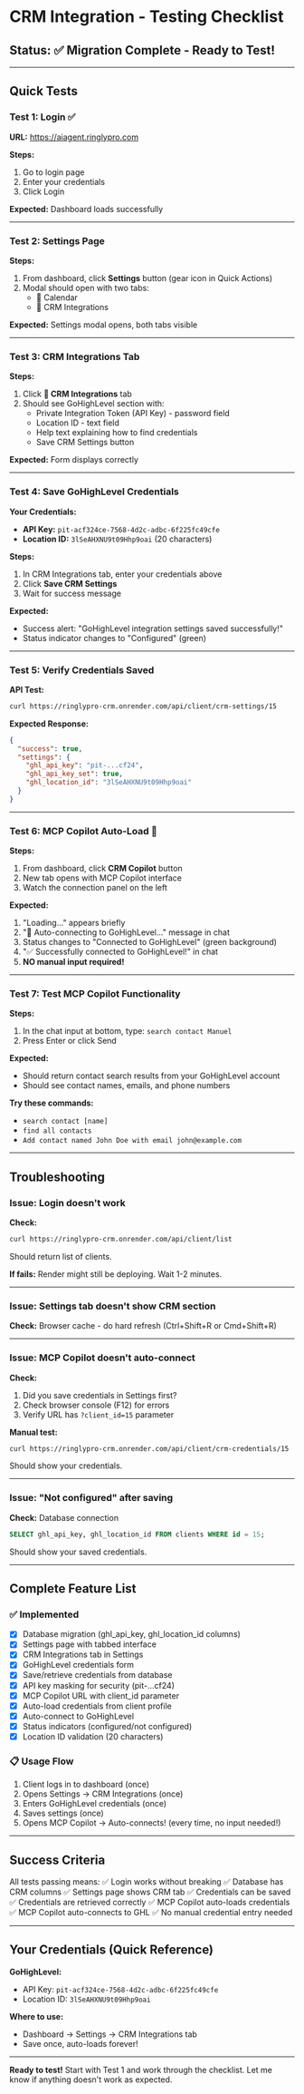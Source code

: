 # CRM Integration - Testing Checklist

## Status: ✅ Migration Complete - Ready to Test!

---

## Quick Tests

### Test 1: Login ✅
**URL:** https://aiagent.ringlypro.com

**Steps:**
1. Go to login page
2. Enter your credentials
3. Click Login

**Expected:** Dashboard loads successfully

---

### Test 2: Settings Page
**Steps:**
1. From dashboard, click **Settings** button (gear icon in Quick Actions)
2. Modal should open with two tabs:
   - 📅 Calendar
   - 🔗 CRM Integrations

**Expected:** Settings modal opens, both tabs visible

---

### Test 3: CRM Integrations Tab
**Steps:**
1. Click **🔗 CRM Integrations** tab
2. Should see GoHighLevel section with:
   - Private Integration Token (API Key) - password field
   - Location ID - text field
   - Help text explaining how to find credentials
   - Save CRM Settings button

**Expected:** Form displays correctly

---

### Test 4: Save GoHighLevel Credentials
**Your Credentials:**
- **API Key:** `pit-acf324ce-7568-4d2c-adbc-6f225fc49cfe`
- **Location ID:** `3lSeAHXNU9t09Hhp9oai` (20 characters)

**Steps:**
1. In CRM Integrations tab, enter your credentials above
2. Click **Save CRM Settings**
3. Wait for success message

**Expected:**
- Success alert: "GoHighLevel integration settings saved successfully!"
- Status indicator changes to "Configured" (green)

---

### Test 5: Verify Credentials Saved
**API Test:**
```bash
curl https://ringlypro-crm.onrender.com/api/client/crm-settings/15
```

**Expected Response:**
```json
{
  "success": true,
  "settings": {
    "ghl_api_key": "pit-...cf24",
    "ghl_api_key_set": true,
    "ghl_location_id": "3lSeAHXNU9t09Hhp9oai"
  }
}
```

---

### Test 6: MCP Copilot Auto-Load 🎉
**Steps:**
1. From dashboard, click **CRM Copilot** button
2. New tab opens with MCP Copilot interface
3. Watch the connection panel on the left

**Expected:**
1. "Loading..." appears briefly
2. "🔄 Auto-connecting to GoHighLevel..." message in chat
3. Status changes to "Connected to GoHighLevel" (green background)
4. "✅ Successfully connected to GoHighLevel!" in chat
5. **NO manual input required!**

---

### Test 7: Test MCP Copilot Functionality
**Steps:**
1. In the chat input at bottom, type: `search contact Manuel`
2. Press Enter or click Send

**Expected:**
- Should return contact search results from your GoHighLevel account
- Should see contact names, emails, and phone numbers

**Try these commands:**
- `search contact [name]`
- `find all contacts`
- `Add contact named John Doe with email john@example.com`

---

## Troubleshooting

### Issue: Login doesn't work
**Check:**
```bash
curl https://ringlypro-crm.onrender.com/api/client/list
```
Should return list of clients.

**If fails:** Render might still be deploying. Wait 1-2 minutes.

---

### Issue: Settings tab doesn't show CRM section
**Check:** Browser cache - do hard refresh (Ctrl+Shift+R or Cmd+Shift+R)

---

### Issue: MCP Copilot doesn't auto-connect
**Check:**
1. Did you save credentials in Settings first?
2. Check browser console (F12) for errors
3. Verify URL has `?client_id=15` parameter

**Manual test:**
```bash
curl https://ringlypro-crm.onrender.com/api/client/crm-credentials/15
```
Should show your credentials.

---

### Issue: "Not configured" after saving
**Check:** Database connection

```sql
SELECT ghl_api_key, ghl_location_id FROM clients WHERE id = 15;
```

Should show your saved credentials.

---

## Complete Feature List

### ✅ Implemented
- [x] Database migration (ghl_api_key, ghl_location_id columns)
- [x] Settings page with tabbed interface
- [x] CRM Integrations tab in Settings
- [x] GoHighLevel credentials form
- [x] Save/retrieve credentials from database
- [x] API key masking for security (pit-...cf24)
- [x] MCP Copilot URL with client_id parameter
- [x] Auto-load credentials from client profile
- [x] Auto-connect to GoHighLevel
- [x] Status indicators (configured/not configured)
- [x] Location ID validation (20 characters)

### 📋 Usage Flow
1. Client logs in to dashboard (once)
2. Opens Settings → CRM Integrations (once)
3. Enters GoHighLevel credentials (once)
4. Saves settings (once)
5. Opens MCP Copilot → Auto-connects! (every time, no input needed!)

---

## Success Criteria

All tests passing means:
✅ Login works without breaking
✅ Database has CRM columns
✅ Settings page shows CRM tab
✅ Credentials can be saved
✅ Credentials are retrieved correctly
✅ MCP Copilot auto-loads credentials
✅ MCP Copilot auto-connects to GHL
✅ No manual credential entry needed

---

## Your Credentials (Quick Reference)

**GoHighLevel:**
- API Key: `pit-acf324ce-7568-4d2c-adbc-6f225fc49cfe`
- Location ID: `3lSeAHXNU9t09Hhp9oai`

**Where to use:**
- Dashboard → Settings → CRM Integrations tab
- Save once, auto-loads forever!

---

**Ready to test!** Start with Test 1 and work through the checklist. Let me know if anything doesn't work as expected.
